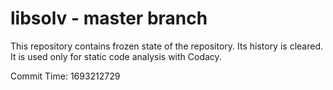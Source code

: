 # libsolv - master branch

This repository contains frozen state of the repository.
Its history is cleared. It is used only for static code
analysis with Codacy.

Commit Time: 1693212729